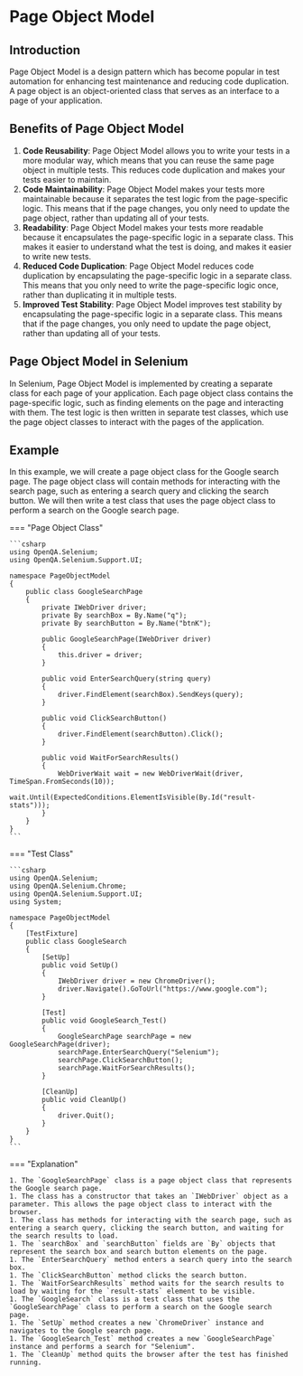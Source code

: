 # Page Object Model

## Introduction

Page Object Model is a design pattern which has become popular in test automation for enhancing test maintenance and reducing code duplication. A page object is an object-oriented class that serves as an interface to a page of your application. 

## Benefits of Page Object Model

1. **Code Reusability**: Page Object Model allows you to write your tests in a more modular way, which means that you can reuse the same page object in multiple tests. This reduces code duplication and makes your tests easier to maintain.
1. **Code Maintainability**: Page Object Model makes your tests more maintainable because it separates the test logic from the page-specific logic. This means that if the page changes, you only need to update the page object, rather than updating all of your tests.
1. **Readability**: Page Object Model makes your tests more readable because it encapsulates the page-specific logic in a separate class. This makes it easier to understand what the test is doing, and makes it easier to write new tests.
1. **Reduced Code Duplication**: Page Object Model reduces code duplication by encapsulating the page-specific logic in a separate class. This means that you only need to write the page-specific logic once, rather than duplicating it in multiple tests.
1. **Improved Test Stability**: Page Object Model improves test stability by encapsulating the page-specific logic in a separate class. This means that if the page changes, you only need to update the page object, rather than updating all of your tests.

## Page Object Model in Selenium

In Selenium, Page Object Model is implemented by creating a separate class for each page of your application. Each page object class contains the page-specific logic, such as finding elements on the page and interacting with them. The test logic is then written in separate test classes, which use the page object classes to interact with the pages of the application.

## Example

In this example, we will create a page object class for the Google search page. The page object class will contain methods for interacting with the search page, such as entering a search query and clicking the search button. We will then write a test class that uses the page object class to perform a search on the Google search page.

=== "Page Object Class"

	```csharp
	using OpenQA.Selenium;
	using OpenQA.Selenium.Support.UI;

	namespace PageObjectModel
	{
		public class GoogleSearchPage
		{
			private IWebDriver driver;
			private By searchBox = By.Name("q");
			private By searchButton = By.Name("btnK");

			public GoogleSearchPage(IWebDriver driver)
			{
				this.driver = driver;
			}

			public void EnterSearchQuery(string query)
			{
				driver.FindElement(searchBox).SendKeys(query);
			}

			public void ClickSearchButton()
			{
				driver.FindElement(searchButton).Click();
			}

			public void WaitForSearchResults()
			{
				WebDriverWait wait = new WebDriverWait(driver, TimeSpan.FromSeconds(10));
				wait.Until(ExpectedConditions.ElementIsVisible(By.Id("result-stats")));
			}
		}
	}
	```

=== "Test Class"

	```csharp
	using OpenQA.Selenium;
	using OpenQA.Selenium.Chrome;
	using OpenQA.Selenium.Support.UI;
	using System;

	namespace PageObjectModel
	{
		[TestFixture]
		public class GoogleSearch
		{
			[SetUp]
			public void SetUp()
			{
				IWebDriver driver = new ChromeDriver();
				driver.Navigate().GoToUrl("https://www.google.com");
			}

			[Test]
			public void GoogleSearch_Test()
			{
				GoogleSearchPage searchPage = new GoogleSearchPage(driver);
				searchPage.EnterSearchQuery("Selenium");
				searchPage.ClickSearchButton();
				searchPage.WaitForSearchResults();
			}

			[CleanUp]
			public void CleanUp()
			{
				driver.Quit();
			}
		}
	}
	```

=== "Explanation"

	1. The `GoogleSearchPage` class is a page object class that represents the Google search page.
	1. The class has a constructor that takes an `IWebDriver` object as a parameter. This allows the page object class to interact with the browser.
	1. The class has methods for interacting with the search page, such as entering a search query, clicking the search button, and waiting for the search results to load.
	1. The `searchBox` and `searchButton` fields are `By` objects that represent the search box and search button elements on the page.
	1. The `EnterSearchQuery` method enters a search query into the search box.
	1. The `ClickSearchButton` method clicks the search button.
	1. The `WaitForSearchResults` method waits for the search results to load by waiting for the `result-stats` element to be visible.
	1. The `GoogleSearch` class is a test class that uses the `GoogleSearchPage` class to perform a search on the Google search page.
	1. The `SetUp` method creates a new `ChromeDriver` instance and navigates to the Google search page.
	1. The `GoogleSearch_Test` method creates a new `GoogleSearchPage` instance and performs a search for "Selenium".
	1. The `CleanUp` method quits the browser after the test has finished running.
